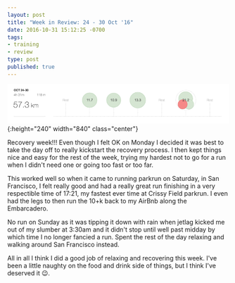 ```yaml
---
layout: post
title: "Week in Review: 24 - 30 Oct '16"
date: 2016-10-31 15:12:25 -0700
tags:
- training
- review
type: post
published: true
---
```


![Week in Review: 24 - 30 Oct '16](/assets/week-in-review-24-30Oct16.png){:height="240" width="840" class="center"}

Recovery week!!! Even though I felt OK on Monday I decided it was best to take the day off to really kickstart the recovery process. I then kept things nice and easy for the rest of the week, trying my hardest not to go for a run when I didn't need one or going too fast or too far.

This worked well so when it came to running parkrun on Saturday, in San Francisco, I felt really good and had a really great run finishing in a very respectible time of 17:21, my fastest ever time at Crissy Field parkrun.  I even had the legs to then run the 10+k back to my AirBnb along the Embarcadero.

No run on Sunday as it was tipping it down with rain when jetlag kicked me out of my slumber at 3:30am and it didn't stop until well past midday by which time I no longer fancied a run.  Spent the rest of the day relaxing and walking around San Francisco instead.

All in all I think I did a good job of relaxing and recovering this week. I've been a little naughty on the food and drink side of things, but I think I've deserved it 😉.
